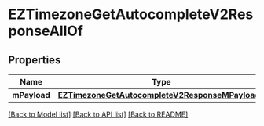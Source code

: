 # EZTimezoneGetAutocompleteV2ResponseAllOf

## Properties
Name | Type | Description | Notes
------------ | ------------- | ------------- | -------------
**mPayload** | [**EZTimezoneGetAutocompleteV2ResponseMPayload***](EZTimezoneGetAutocompleteV2ResponseMPayload.md) |  | 

[[Back to Model list]](../README.md#documentation-for-models) [[Back to API list]](../README.md#documentation-for-api-endpoints) [[Back to README]](../README.md)


